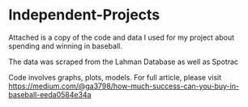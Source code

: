 # Independent-Projects
Attached is a copy of the code and data I used for my project about spending and winning in baseball.

The data was scraped from the Lahman Database as well as Spotrac

Code involves graphs, plots, models.
For full article, please visit https://medium.com/@ga3798/how-much-success-can-you-buy-in-baseball-eeda0584e34a
